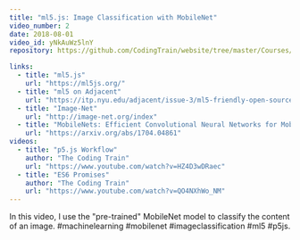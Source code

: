 ```yaml
---
title: "ml5.js: Image Classification with MobileNet"
video_number: 2
date: 2018-08-01
video_id: yNkAuWz5lnY
repository: https://github.com/CodingTrain/website/tree/master/Courses/beginner_ml5/02_image_classification

links:
  - title: "ml5.js"
    url: "https://ml5js.org/"
  - title: "ml5 on Adjacent"
    url: "https://itp.nyu.edu/adjacent/issue-3/ml5-friendly-open-source-machine-learning-library-for-the-web/"
  - title: "Image-Net"
    url: "http://image-net.org/index"
  - title: "MobileNets: Efficient Convolutional Neural Networks for Mobile Vision Applications"
    url: "https://arxiv.org/abs/1704.04861"
videos:
  - title: "p5.js Workflow"
    author: "The Coding Train"
    url: "https://www.youtube.com/watch?v=HZ4D3wDRaec"
  - title: "ES6 Promises"
    author: "The Coding Train"
    url: "https://www.youtube.com/watch?v=QO4NXhWo_NM"
---
```


In this video, I use the "pre-trained" MobileNet model to classify the content of an image. #machinelearning #mobilenet #imageclassification #ml5 #p5js.
